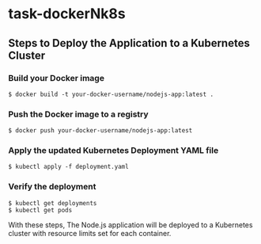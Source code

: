 # task-dockerNk8s

## Steps to Deploy the Application to a Kubernetes Cluster

### Build your Docker image
```shell
$ docker build -t your-docker-username/nodejs-app:latest .
```

### Push the Docker image to a registry

```shell
$ docker push your-docker-username/nodejs-app:latest
```
### Apply the updated Kubernetes Deployment YAML file

```shell
$ kubectl apply -f deployment.yaml
```
### Verify the deployment

```shell
$ kubectl get deployments
$ kubectl get pods
```
With these steps, The Node.js application will be deployed to a Kubernetes cluster with resource limits set for each container.
